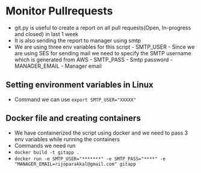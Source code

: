 
# Monitor Pullrequests
 - git.py is useful to create a report on all pull
   requests(Open, In-progress and closed) in last 1 week
- It is also sending the report to manager using smtp
- We are using three env variables for this script
		- SMTP_USER - Since we are using SES for sending mail we need to specify the SMTP username which is generated from AWS
		- SMTP_PASS - Smtp password
		- MANAGER_EMAIL - Manager email

## Setting environment variables in Linux

 - Command we can use `export SMTP_USER="XXXXX"`

## Docker file and creating containers

- We have containerized the script using docker and we need to pass 3 env variables while running the containers
- Commands we need run
- `docker build -t gitapp .`
- `docker run -e SMTP_USER="*******" -e SMTP_PASS="****" -e "MANAGER_EMAIL=rijoparakkal@gmail.com" gitapp`
